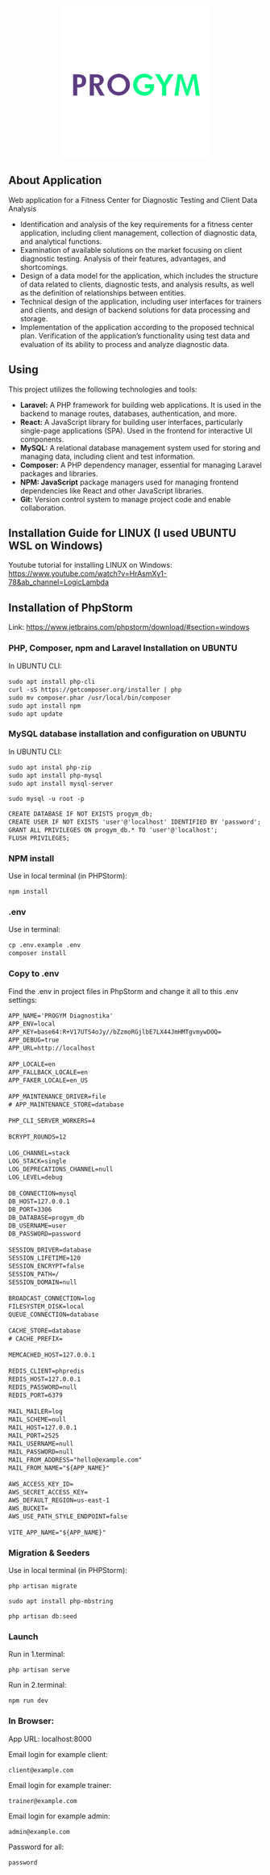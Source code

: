 <p align="center"><img src="public/images/Logo_Progym_bez pozadia.png"></p>


## About Application
Web application for a Fitness Center for Diagnostic Testing and Client Data Analysis

- Identification and analysis of the key requirements for a fitness center application, including client management, collection of diagnostic data, and analytical functions.
- Examination of available solutions on the market focusing on client diagnostic testing. Analysis of their features, advantages, and shortcomings.
- Design of a data model for the application, which includes the structure of data related to clients, diagnostic tests, and analysis results, as well as the definition of relationships between entities.
- Technical design of the application, including user interfaces for trainers and clients, and design of backend solutions for data processing and storage.
- Implementation of the application according to the proposed technical plan. Verification of the application’s functionality using test data and evaluation of its ability to process and analyze diagnostic data.

## Using

This project utilizes the following technologies and tools:

- **Laravel:** A PHP framework for building web applications. It is used in the backend to manage routes, databases, authentication, and more.
- **React:** A JavaScript library for building user interfaces, particularly single-page applications (SPA). Used in the frontend for interactive UI components.
- **MySQL:** A relational database management system used for storing and managing data, including client and test information.
- **Composer:** A PHP dependency manager, essential for managing Laravel packages and libraries.
- **NPM: JavaScript** package managers used for managing frontend dependencies like React and other JavaScript libraries.
- **Git:** Version control system to manage project code and enable collaboration.

## Installation Guide for LINUX (I used UBUNTU WSL on Windows)
Youtube tutorial for installing LINUX on Windows:
https://www.youtube.com/watch?v=HrAsmXy1-78&ab_channel=LogicLambda

## Installation of PhpStorm
Link:
https://www.jetbrains.com/phpstorm/download/#section=windows

### PHP, Composer, npm and Laravel Installation on UBUNTU
In UBUNTU CLI:
``` 
sudo apt install php-cli
curl -sS https://getcomposer.org/installer | php
sudo mv composer.phar /usr/local/bin/composer
sudo apt install npm
sudo apt update
```

### MySQL database installation and configuration on UBUNTU
In UBUNTU CLI:
``` 
sudo apt instal php-zip
sudo apt install php-mysql
sudo apt install mysql-server
```

``` 
sudo mysql -u root -p
```

``` 
CREATE DATABASE IF NOT EXISTS progym_db;
CREATE USER IF NOT EXISTS 'user'@'localhost' IDENTIFIED BY 'password';
GRANT ALL PRIVILEGES ON progym_db.* TO 'user'@'localhost';
FLUSH PRIVILEGES;
```


### NPM install 
Use in local terminal (in PHPStorm):
``` 
npm install
```

### .env
Use in terminal:
``` 
cp .env.example .env
composer install
```

### Copy to .env
Find the .env in project files in PhpStorm and change it all to this
.env settings:
``` 
APP_NAME='PROGYM Diagnostika'
APP_ENV=local
APP_KEY=base64:R+V17UTS4oJy//bZzmoRGjlbE7LX44JmHMTgvmywDOQ=
APP_DEBUG=true
APP_URL=http://localhost

APP_LOCALE=en
APP_FALLBACK_LOCALE=en
APP_FAKER_LOCALE=en_US

APP_MAINTENANCE_DRIVER=file
# APP_MAINTENANCE_STORE=database

PHP_CLI_SERVER_WORKERS=4

BCRYPT_ROUNDS=12

LOG_CHANNEL=stack
LOG_STACK=single
LOG_DEPRECATIONS_CHANNEL=null
LOG_LEVEL=debug

DB_CONNECTION=mysql
DB_HOST=127.0.0.1
DB_PORT=3306
DB_DATABASE=progym_db
DB_USERNAME=user
DB_PASSWORD=password

SESSION_DRIVER=database
SESSION_LIFETIME=120
SESSION_ENCRYPT=false
SESSION_PATH=/
SESSION_DOMAIN=null

BROADCAST_CONNECTION=log
FILESYSTEM_DISK=local
QUEUE_CONNECTION=database

CACHE_STORE=database
# CACHE_PREFIX=

MEMCACHED_HOST=127.0.0.1

REDIS_CLIENT=phpredis
REDIS_HOST=127.0.0.1
REDIS_PASSWORD=null
REDIS_PORT=6379

MAIL_MAILER=log
MAIL_SCHEME=null
MAIL_HOST=127.0.0.1
MAIL_PORT=2525
MAIL_USERNAME=null
MAIL_PASSWORD=null
MAIL_FROM_ADDRESS="hello@example.com"
MAIL_FROM_NAME="${APP_NAME}"

AWS_ACCESS_KEY_ID=
AWS_SECRET_ACCESS_KEY=
AWS_DEFAULT_REGION=us-east-1
AWS_BUCKET=
AWS_USE_PATH_STYLE_ENDPOINT=false

VITE_APP_NAME="${APP_NAME}"
```

### Migration & Seeders
Use in local terminal (in PHPStorm):
``` 
php artisan migrate
```

``` 
sudo apt install php-mbstring
```

``` 
php artisan db:seed
```

### Launch
Run in 1.terminal:
``` 
php artisan serve
```

Run in 2.terminal:
``` 
npm run dev
```

### In Browser:
App URL: localhost:8000

Email login for example client:
``` 
client@example.com
```

Email login for example trainer:
```
trainer@example.com
```

Email login for example admin:
```
admin@example.com
```


Password for all:
```
password
```

